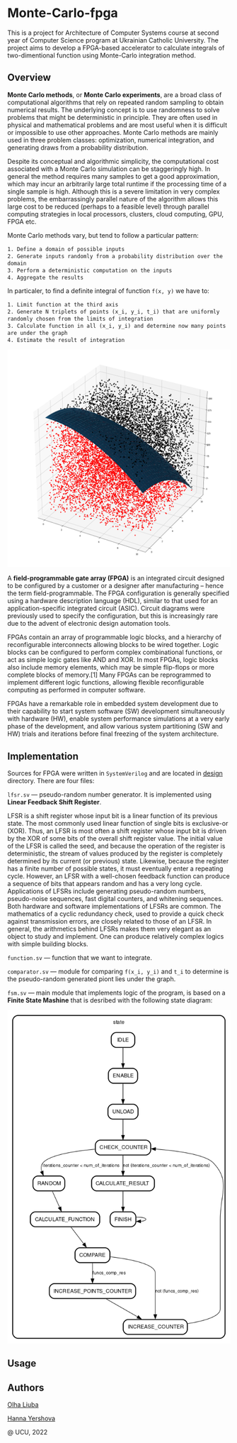 # Monte-Carlo-fpga

This is a project for Architecture of Computer Systems course at second year of Computer Science program at Ukrainian Catholic University. The project aims to develop a FPGA-based accelerator to calculate integrals of two-dimentional function using Monte-Carlo integration method.

## Overview

**Monte Carlo methods**, or **Monte Carlo experiments**, are a broad class of computational algorithms that rely on repeated random sampling to obtain numerical results. The underlying concept is to use randomness to solve problems that might be deterministic in principle. They are often used in physical and mathematical problems and are most useful when it is difficult or impossible to use other approaches. Monte Carlo methods are mainly used in three problem classes: optimization, numerical integration, and generating draws from a probability distribution. 

  
 Despite its conceptual and algorithmic simplicity, the computational cost associated with a Monte Carlo simulation can be staggeringly high. In general the method requires many samples to get a good approximation, which may incur an arbitrarily large total runtime if the processing time of a single sample is high. Although this is a severe limitation in very complex problems, the embarrassingly parallel nature of the algorithm allows this large cost to be reduced (perhaps to a feasible level) through parallel computing strategies in local processors, clusters, cloud computing, GPU, FPGA etc.

Monte Carlo methods vary, but tend to follow a particular pattern:

    1. Define a domain of possible inputs
    2. Generate inputs randomly from a probability distribution over the domain
    3. Perform a deterministic computation on the inputs
    4. Aggregate the results
    
In particaler, to find a definite integral of function `f(x, y)` we have to:
    
    1. Limit function at the third axis
    2. Generate N triplets of points (x_i, y_i, t_i) that are uniformly randomly chosen from the limits of integration
    3. Calculate function in all (x_i, y_i) and determine now many points are under the graph
    4. Estimate the result of integration
    
 <p align="center">
  <img src="https://github.com/oliuba/Monte-Carlo-fpga/blob/main/images/plot.png" alt="Example function"/>
</p>

A **field-programmable gate array (FPGA)** is an integrated circuit designed to be configured by a customer or a designer after manufacturing – hence the term field-programmable. The FPGA configuration is generally specified using a hardware description language (HDL), similar to that used for an application-specific integrated circuit (ASIC). Circuit diagrams were previously used to specify the configuration, but this is increasingly rare due to the advent of electronic design automation tools.

FPGAs contain an array of programmable logic blocks, and a hierarchy of reconfigurable interconnects allowing blocks to be wired together. Logic blocks can be configured to perform complex combinational functions, or act as simple logic gates like AND and XOR. In most FPGAs, logic blocks also include memory elements, which may be simple flip-flops or more complete blocks of memory.[1] Many FPGAs can be reprogrammed to implement different logic functions, allowing flexible reconfigurable computing as performed in computer software.

FPGAs have a remarkable role in embedded system development due to their capability to start system software (SW) development simultaneously with hardware (HW), enable system performance simulations at a very early phase of the development, and allow various system partitioning (SW and HW) trials and iterations before final freezing of the system architecture.

## Implementation

Sources for FPGA were written in `SystemVerilog` and are located in [design](https://github.com/oliuba/Monte-Carlo-fpga/tree/main/design) directory. There are four files:

`lfsr.sv` — pseudo-random number generator. It is implemented using **Linear Feedback Shift Register**.

LFSR is a shift register whose input bit is a linear function of its previous state. The most commonly used linear function of single bits is
exclusive-or (XOR). Thus, an LFSR is most often a shift register whose input bit is driven by the XOR of some bits of the overall shift register value.
The initial value of the LFSR is called the seed, and because the operation of the register is deterministic, the stream of values produced by the register
is completely determined by its current (or previous) state. Likewise, because the register has a finite number of possible states, it must eventually
enter a repeating cycle. However, an LFSR with a well-chosen feedback function can produce a sequence of bits that appears random and has a very long 
cycle. Applications of LFSRs include generating pseudo-random numbers, pseudo-noise sequences, fast digital counters, and whitening sequences. Both 
hardware and software implementations of LFSRs are common. The mathematics of a cyclic redundancy check, used to provide a quick check against transmission
errors, are closely related to those of an LFSR. In general, the arithmetics behind LFSRs makes them very elegant as an object to study and implement. One
can produce relatively complex logics with simple building blocks.

`function.sv` —  function that we want to integrate.

`comparator.sv` — module for comparing `f(x_i, y_i)` and `t_i` to determine is the pseudo-random generated piont lies under the graph.

`fsm.sv` —  main module that implements logic of the program, is based on a **Finite State Mashine** that is desribed with the following state diagram:

<p align="center">
  <img src="https://github.com/oliuba/Monte-Carlo-fpga/blob/main/images/fsm.png" alt="Finite state machine"/>
</p>

## Usage

## Authors

[Olha Liuba](https://github.com/oliuba)

[Hanna Yershova](https://github.com/hannusia)

@ UCU, 2022
